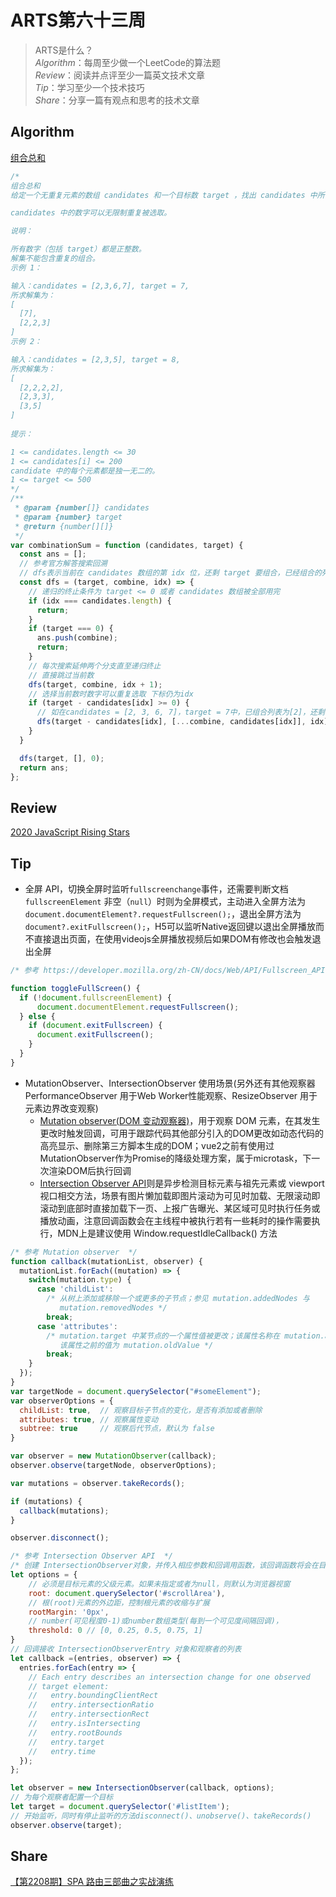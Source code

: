 # ARTS第六十三周

> ARTS是什么？  
  *Algorithm*：每周至少做一个LeetCode的算法题  
  *Review*：阅读并点评至少一篇英文技术文章  
  *Tip*：学习至少一个技术技巧  
  *Share*：分享一篇有观点和思考的技术文章  

## Algorithm

[组合总和](https://leetcode-cn.com/problems/combination-sum/)

```js
/* 
组合总和
给定一个无重复元素的数组 candidates 和一个目标数 target ，找出 candidates 中所有可以使数字和为 target 的组合。

candidates 中的数字可以无限制重复被选取。

说明：

所有数字（包括 target）都是正整数。
解集不能包含重复的组合。 
示例 1：

输入：candidates = [2,3,6,7], target = 7,
所求解集为：
[
  [7],
  [2,2,3]
]
示例 2：

输入：candidates = [2,3,5], target = 8,
所求解集为：
[
  [2,2,2,2],
  [2,3,3],
  [3,5]
]
 
提示：

1 <= candidates.length <= 30
1 <= candidates[i] <= 200
candidate 中的每个元素都是独一无二的。
1 <= target <= 500
*/
/**
 * @param {number[]} candidates
 * @param {number} target
 * @return {number[][]}
 */
var combinationSum = function (candidates, target) {
  const ans = [];
  // 参考官方解答搜索回溯
  // dfs表示当前在 candidates 数组的第 idx 位，还剩 target 要组合，已经组合的列表为 combine
  const dfs = (target, combine, idx) => {
    // 递归的终止条件为 target <= 0 或者 candidates 数组被全部用完
    if (idx === candidates.length) {
      return;
    }
    if (target === 0) {
      ans.push(combine);
      return;
    }
    // 每次搜索延伸两个分支直至递归终止
    // 直接跳过当前数
    dfs(target, combine, idx + 1);
    // 选择当前数时数字可以重复选取 下标仍为idx
    if (target - candidates[idx] >= 0) {
      // 如在candidates = [2, 3, 6, 7]，target = 7中，已组合列表为[2]，还剩[7 - 2]需要组合，继续递归做减法，以target为根画树形图
      dfs(target - candidates[idx], [...combine, candidates[idx]], idx);
    }
  }

  dfs(target, [], 0);
  return ans;
};
```

## Review

[2020 JavaScript Rising Stars](https://risingstars.js.org/2020/en)

## Tip

- 全屏 API，切换全屏时监听`fullscreenchange`事件，还需要判断文档 `fullscreenElement` 非空（`null`）时则为全屏模式，主动进入全屏方法为`document.documentElement?.requestFullscreen();`，退出全屏方法为`document?.exitFullscreen();`，H5可以监听Native返回键以退出全屏播放而不直接退出页面，在使用videojs全屏播放视频后如果DOM有修改也会触发退出全屏

```js
/* 参考 https://developer.mozilla.org/zh-CN/docs/Web/API/Fullscreen_API */

function toggleFullScreen() {
  if (!document.fullscreenElement) {
      document.documentElement.requestFullscreen();
  } else {
    if (document.exitFullscreen) {
      document.exitFullscreen();
    }
  }
}
```

- MutationObserver、IntersectionObserver 使用场景(另外还有其他观察器 PerformanceObserver 用于Web Worker性能观察、ResizeObserver 用于元素边界改变观察)
  - [Mutation observer(DOM 变动观察器)](https://developer.mozilla.org/zh-CN/docs/Web/API/MutationObserver/MutationObserver)，用于观察 DOM 元素，在其发生更改时触发回调，可用于跟踪代码其他部分引入的DOM更改如动态代码的高亮显示、删除第三方脚本生成的DOM；vue2之前有使用过MutationObserver作为Promise的降级处理方案，属于microtask，下一次渲染DOM后执行回调
  - [Intersection Observer API](https://developer.mozilla.org/zh-CN/docs/Web/API/Intersection_Observer_API)则是异步检测目标元素与祖先元素或 viewport 视口相交方法，场景有图片懒加载即图片滚动为可见时加载、无限滚动即滚动到底部时直接加载下一页、上报广告曝光、某区域可见时执行任务或播放动画，注意回调函数会在主线程中被执行若有一些耗时的操作需要执行，MDN上是建议使用 Window.requestIdleCallback() 方法
  
```js
/* 参考 Mutation observer  */
function callback(mutationList, observer) {
  mutationList.forEach((mutation) => {
    switch(mutation.type) {
      case 'childList':
        /* 从树上添加或移除一个或更多的子节点；参见 mutation.addedNodes 与
           mutation.removedNodes */
        break;
      case 'attributes':
        /* mutation.target 中某节点的一个属性值被更改；该属性名称在 mutation.attributeName 中，
           该属性之前的值为 mutation.oldValue */
        break;
    }
  });
}
var targetNode = document.querySelector("#someElement");
var observerOptions = {
  childList: true,  // 观察目标子节点的变化，是否有添加或者删除
  attributes: true, // 观察属性变动
  subtree: true     // 观察后代节点，默认为 false
}

var observer = new MutationObserver(callback);
observer.observe(targetNode, observerOptions);

var mutations = observer.takeRecords();

if (mutations) {
  callback(mutations);
}

observer.disconnect();

/* 参考 Intersection Observer API  */
/* 创建 IntersectionObserver对象，并传入相应参数和回调用函数，该回调函数将会在目标(target)元素和根(root)元素的交集大小超过阈值(threshold)规定的大小时候被执行。 */
let options = {
    // 必须是目标元素的父级元素。如果未指定或者为null，则默认为浏览器视窗
    root: document.querySelector('#scrollArea'),
    // 根(root)元素的外边距，控制根元素的收缩与扩展
    rootMargin: '0px',
    // number(可见程度0-1)或number数组类型(每到一个可见度间隔回调)，
    threshold: 0 // [0, 0.25, 0.5, 0.75, 1]
}
// 回调接收 IntersectionObserverEntry 对象和观察者的列表
let callback =(entries, observer) => {
  entries.forEach(entry => {
    // Each entry describes an intersection change for one observed
    // target element:
    //   entry.boundingClientRect
    //   entry.intersectionRatio
    //   entry.intersectionRect
    //   entry.isIntersecting
    //   entry.rootBounds
    //   entry.target
    //   entry.time
  });
};

let observer = new IntersectionObserver(callback, options);
// 为每个观察者配置一个目标
let target = document.querySelector('#listItem');
// 开始监听，同时有停止监听的方法disconnect()、unobserve()、takeRecords()
observer.observe(target);
```

## Share

[【第2208期】SPA 路由三部曲之实战演练](https://mp.weixin.qq.com/s/SJXwhTo4j6I3WMmQuOOs7A)
